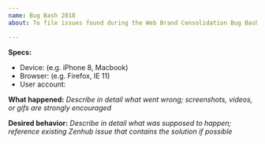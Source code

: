 ```yaml
---
name: Bug Bash 2018
about: To file issues found during the Web Brand Consolidation Bug Bash  (Oct 2018)

---
```


**Specs:**
- Device: (e.g. iPhone 8, Macbook)
- Browser: (e.g. Firefox, IE 11)
- User account:


**What happened:**
*Describe in detail what went wrong; screenshots, videos, or gifs are strongly encouraged*


**Desired behavior:**
*Describe in detail what was supposed to happen; reference existing Zenhub issue that contains the solution if possible*
